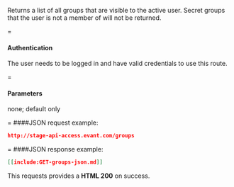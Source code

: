 <!-- --- title: GET /groups -->

Returns a list of all groups that are visible to the active user. Secret groups that the user is not a member of will not be returned. 

=
#### Authentication

The user needs to be logged in and have valid credentials to use this route.

=
#### Parameters

none; default only

=
####JSON request example:
```json
http://stage-api-access.evant.com/groups
```

=
####JSON response example:

```json
[[include:GET-groups-json.md]]
```

This requests provides a <strong>HTML 200</strong> on success.